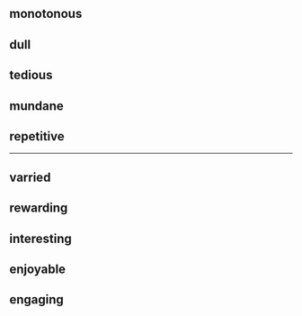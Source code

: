## monotonous

## dull

## tedious

## mundane

## repetitive

---

## varried

## rewarding

## interesting

## enjoyable

## engaging
